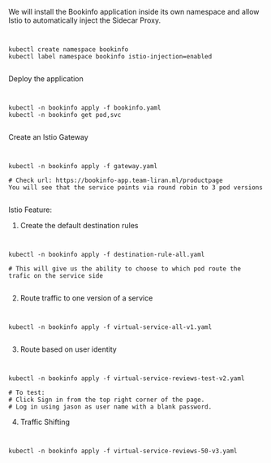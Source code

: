 We will install the Bookinfo application inside its own namespace and allow Istio to automatically inject the Sidecar Proxy.

<pre><code>

kubectl create namespace bookinfo
kubectl label namespace bookinfo istio-injection=enabled

</code></pre>


Deploy the application

<pre><code>

kubectl -n bookinfo apply -f bookinfo.yaml
kubectl -n bookinfo get pod,svc

</code></pre>

Create an Istio Gateway

<pre><code>

kubectl -n bookinfo apply -f gateway.yaml

# Check url: https://bookinfo-app.team-liran.ml/productpage
You will see that the service points via round robin to 3 pod versions

</code></pre>

Istio Feature:

1. Create the default destination rules

<pre><code>

kubectl -n bookinfo apply -f destination-rule-all.yaml

# This will give us the ability to choose to which pod route the trafic on the service side

</code></pre>

2. Route traffic to one version of a service

<pre><code>

kubectl -n bookinfo apply -f virtual-service-all-v1.yaml

</code></pre>

3. Route based on user identity

<pre><code>

kubectl -n bookinfo apply -f virtual-service-reviews-test-v2.yaml

# To test:
# Click Sign in from the top right corner of the page.
# Log in using jason as user name with a blank password.
</code></pre>

4. Traffic Shifting

<pre><code>

kubectl -n bookinfo apply -f virtual-service-reviews-50-v3.yaml

</code></pre>